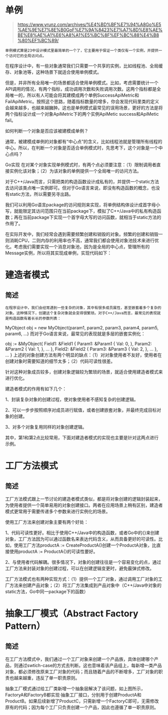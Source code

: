 # 单例

> https://www.yrunz.com/archives/%E4%BD%BF%E7%94%A8Go%E5%AE%9E%E7%8E%B0GoF%E7%9A%8423%E7%A7%8D%E8%AE%BE%E8%AE%A1%E6%A8%A1%E5%BC%8F%EF%BC%88%E4%B8%80%EF%BC%89/

`单例模式算是23中设计模式里最简单的一个了，它主要用于保证一个类仅有一个实例，并提供一个访问它的全局访问点。`

在程序设计中，有一些对象通常我们只需要一个共享的实例，比如线程池、全局缓存、对象池等，这种场景下就适合使用单例模式。

但是，并非所有全局唯一的场景都适合使用单例模式。比如，考虑需要统计一个API调用的情况，有两个指标，成功调用次数和失败调用次数。这两个指标都是全局唯一的，所以有人可能会将其建模成两个单例SuccessApiMetric和FailApiMetric。按照这个思路，随着指标数量的增多，你会发现代码里类的定义会越来越多，也越来越臃肿。这也是单例模式最常见的误用场景，更好的方法是将两个指标设计成一个对象ApiMetric下的两个实例ApiMetic success和ApiMetic fail。

如何判断一个对象是否应该被建模成单例？

通常，被建模成单例的对象都有“中心点”的含义，比如线程池就是管理所有线程的中心。所以，在判断一个对象是否适合单例模式时，先思考下，这个对象是一个中心点吗？

Go实现
在对某个对象实现单例模式时，有两个点必须要注意：（1）限制调用者直接实例化该对象；（2）为该对象的单例提供一个全局唯一的访问方法。

对于C++/Java而言，只需把类的构造函数设计成私有的，并提供一个static方法去访问该类点唯一实例即可。但对于Go语言来说，即没有构造函数的概念，也没有static方法，所以需要另寻出路。

我们可以利用Go语言package的访问规则来实现，将单例结构体设计成首字母小写，就能限定其访问范围只在当前package下，模拟了C++/Java中的私有构造函数；再在当前package下实现一个首字母大写的访问函数，就相当于static方法的作用了。

在实际开发中，我们经常会遇到需要频繁创建和销毁的对象。频繁的创建和销毁一则消耗CPU，二则内存的利用率也不高，通常我们都会使用对象池技术来进行优化。考虑我们需要实现一个消息对象池，因为是全局的中心点，管理所有的Message实例，所以将其实现成单例，实现代码如下：


# 建造者模式

## 简述

`在程序设计中，我们会经常遇到一些复杂的对象，其中有很多成员属性，甚至嵌套着多个复杂的对象。这种情况下，创建这个复杂对象就会变得很繁琐。对于C++/Java而言，最常见的表现就是构造函数有着长长的参数列表：`

MyObject obj = new MyObject(param1, param2, param3, param4, param5, param6, ...)
而对于Go语言来说，最常见的表现就是多层的嵌套实例化：

obj := &MyObject{
  Field1: &Field1 {
    Param1: &Param1 {
      Val: 0,
    },
    Param2: &Param2 {
      Val: 1,
    },
    ...
  },
  Field2: &Field2 {
    Param3: &Param3 {
      Val: 2,
    },
    ...
  },
  ...
}
上述的对象创建方法有两个明显的缺点：（1）对对象使用者不友好，使用者在创建对象时需要知道的细节太多；（2）代码可读性很差。

针对这种对象成员较多，创建对象逻辑较为繁琐的场景，就适合使用建造者模式来进行优化。

建造者模式的作用有如下几个：

1、封装复杂对象的创建过程，使对象使用者不感知复杂的创建逻辑。

2、可以一步步按照顺序对成员进行赋值，或者创建嵌套对象，并最终完成目标对象的创建。

3、对多个对象复用同样的对象创建逻辑。

其中，第1和第2点比较常用，下面对建造者模式的实现也主要是针对这两点进行示例。

# 工厂方法模式

## 简述

工厂方法模式跟上一节讨论的建造者模式类似，都是将对象创建的逻辑封装起来，为使用者提供一个简单易用的对象创建接口。两者在应用场景上稍有区别，建造者模式更常用于需要传递多个参数来进行实例化的场景。

使用工厂方法来创建对象主要有两个好处：

1、代码可读性更好。相比于使用C++/Java中的构造函数，或者Go中的{}来创建对象，工厂方法因为可以通过函数名来表达代码含义，从而具备更好的可读性。比如，使用工厂方法productA := CreateProductA()创建一个ProductA对象，比直接使用productA := ProductA{}的可读性要好。

2、与使用者代码解耦。很多情况下，对象的创建往往是一个容易变化的点，通过工厂方法来封装对象的创建过程，可以在创建逻辑变更时，避免霰弹式修改。

工厂方法模式也有两种实现方式：（1）提供一个工厂对象，通过调用工厂对象的工厂方法来创建产品对象；（2）将工厂方法集成到产品对象中（C++/Java中对象的static方法，Go中同一package下的函数）


# 抽象工厂模式（Abstract Factory Pattern）

## 简述

在工厂方法模式中，我们通过一个工厂对象来创建一个产品族，具体创建哪个产品，则通过swtich-case的方式去判断。这也意味着该产品组上，每新增一类产品对象，都必须修改原来工厂对象的代码；而且随着产品的不断增多，工厂对象的职责也越来越重，违反了单一职责原则。

抽象工厂模式通过给工厂类新增一个抽象层解决了该问题，如上图所示，FactoryA和FactoryB都实现·抽象工厂接口，分别用于创建ProductA和ProductB。如果后续新增了ProductC，只需新增一个FactoryC即可，无需修改原有的代码；因为每个工厂只负责创建一个产品，因此也遵循了单一职责原则。